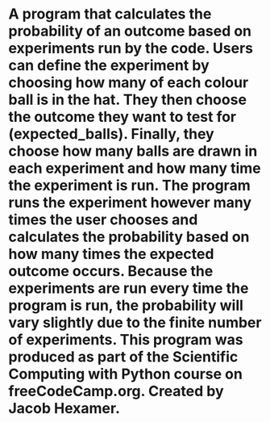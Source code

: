 # A program that calculates the probability of an outcome based on experiments run by the code. Users can define the experiment by choosing how many of each colour ball is in the hat. They then choose the outcome they want to test for (expected_balls). Finally, they choose how many balls are drawn in each experiment and how many time the experiment is run. The program runs the experiment however many times the user chooses and calculates the probability based on how many times the expected outcome occurs. Because the experiments are run every time the program is run, the probability will vary slightly due to the finite number of experiments. This program was produced as part of the Scientific Computing with Python course on freeCodeCamp.org. Created by Jacob Hexamer.

